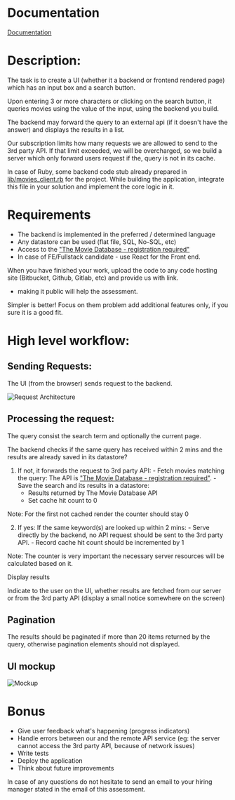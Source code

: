 # Documentation

[Documentation](DOCUMENTATION.md)

# Description:
The task is to create a UI (whether it a backend or frontend rendered page) which has an input box and a search button.

Upon entering 3 or more characters or clicking on the search button, it queries movies using the value of the input, using the backend you build.

The backend may forward the query to an external api (if it doesn't have the answer) and displays the results in a list.

Our subscription limits how many requests we are allowed to send to the 3rd party API. If that limit exceeded, we will be overcharged, so we build a server which only forward users request if the,
query is not in its cache.

In case of Ruby, some backend code stub already prepared in [lib/movies_client.rb](./lib/movies_client.rb) for the project.
While building the application, integrate this file in your solution and implement the core logic in it.

# Requirements
- The backend is implemented in the preferred / determined language
- Any datastore can be used (flat file, SQL, No-SQL, etc)
- Access to the ["The Movie Database - registration required"](https://developers.themoviedb.org/3/search/search-movies)
- In case of FE/Fullstack candidate - use React for the Front end.

When you have finished your work, upload the code to any code hosting site (Bitbucket, Github, Gitlab, etc) and provide us with link.
- making it public will help the assessment.

Simpler is better! Focus on them problem add additional features only, if you sure it is a good fit.

# High level workflow:

## Sending Requests:
The UI (from the browser) sends request to the backend.

![Request Architecture](./architecture.png)

## Processing the request:
The query consist the search term and optionally the current page.

The backend checks if the same query has received within 2 mins and the results are already saved in its datastore?

  1. If not, it forwards the request to 3rd party API:
    - Fetch movies matching the query: The API is ["The Movie Database - registration required"](https://developers.themoviedb.org/3/search/search-movies).
    - Save the search and its results in a datastore:
      - Results returned by The Movie Database API
      - Set cache hit count to 0

Note: For the first not cached render the counter should stay 0

  2. If yes:
    If the same keyword(s) are looked up within 2 mins:
    - Serve directly by the backend, no API request should be sent to the 3rd party API.
    - Record cache hit count should be incremented by 1

Note: The counter is very important the necessary server resources will be calculated based on it.

Display results

Indicate to the user on the UI, whether results are fetched from our server or from the 3rd party API (display a small notice somewhere on the screen)

## Pagination
The results should be paginated if more than 20 items returned by the query, otherwise pagination elements should not displayed.

## UI mockup

![Mockup](./tech_assessment_mockup.png)

# Bonus
- Give user feedback what's happening (progress indicators)
- Handle errors between our and the remote API service (eg: the server cannot access the 3rd party API, because of network issues)
- Write tests
- Deploy the application
- Think about future improvements

In case of any questions do not hesitate to send an email to your hiring manager stated in the email of this assessment.
